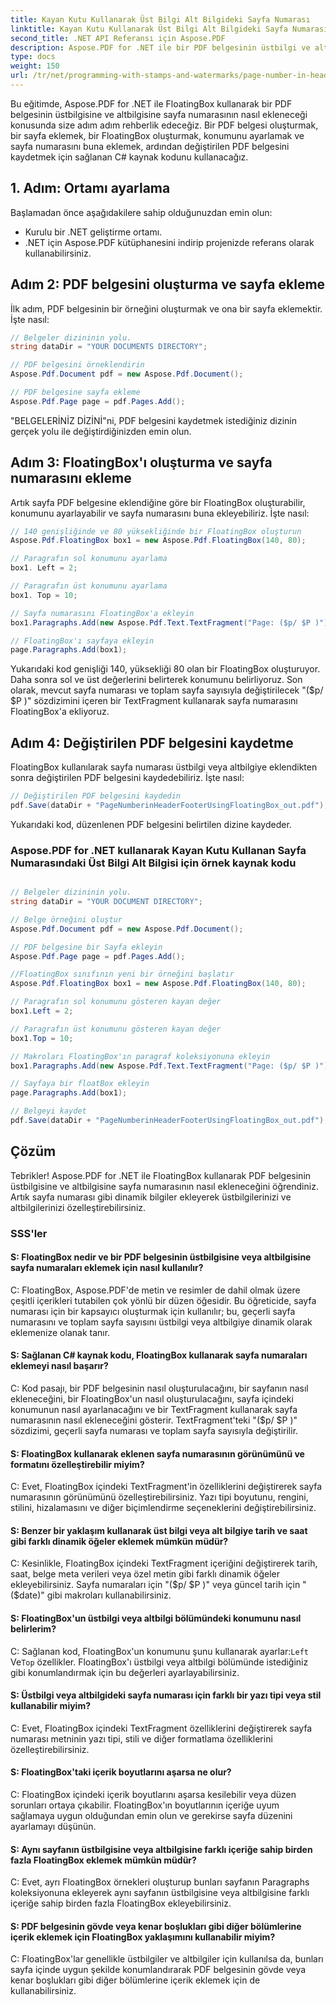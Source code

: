```yaml
---
title: Kayan Kutu Kullanarak Üst Bilgi Alt Bilgideki Sayfa Numarası
linktitle: Kayan Kutu Kullanarak Üst Bilgi Alt Bilgideki Sayfa Numarası
second_title: .NET API Referansı için Aspose.PDF
description: Aspose.PDF for .NET ile bir PDF belgesinin üstbilgi ve altbilgisine sayfa numarasını nasıl ekleyeceğinizi öğrenin.
type: docs
weight: 150
url: /tr/net/programming-with-stamps-and-watermarks/page-number-in-header-footer-using-floating-box/
---
```

Bu eğitimde, Aspose.PDF for .NET ile FloatingBox kullanarak bir PDF belgesinin üstbilgisine ve altbilgisine sayfa numarasının nasıl ekleneceği konusunda size adım adım rehberlik edeceğiz. Bir PDF belgesi oluşturmak, bir sayfa eklemek, bir FloatingBox oluşturmak, konumunu ayarlamak ve sayfa numarasını buna eklemek, ardından değiştirilen PDF belgesini kaydetmek için sağlanan C# kaynak kodunu kullanacağız.

## 1. Adım: Ortamı ayarlama

Başlamadan önce aşağıdakilere sahip olduğunuzdan emin olun:

- Kurulu bir .NET geliştirme ortamı.
- .NET için Aspose.PDF kütüphanesini indirip projenizde referans olarak kullanabilirsiniz.

## Adım 2: PDF belgesini oluşturma ve sayfa ekleme

İlk adım, PDF belgesinin bir örneğini oluşturmak ve ona bir sayfa eklemektir. İşte nasıl:

```csharp
// Belgeler dizininin yolu.
string dataDir = "YOUR DOCUMENTS DIRECTORY";

// PDF belgesini örneklendirin
Aspose.Pdf.Document pdf = new Aspose.Pdf.Document();

// PDF belgesine sayfa ekleme
Aspose.Pdf.Page page = pdf.Pages.Add();
```

"BELGELERİNİZ DİZİNİ"ni, PDF belgesini kaydetmek istediğiniz dizinin gerçek yolu ile değiştirdiğinizden emin olun.

## Adım 3: FloatingBox'ı oluşturma ve sayfa numarasını ekleme

Artık sayfa PDF belgesine eklendiğine göre bir FloatingBox oluşturabilir, konumunu ayarlayabilir ve sayfa numarasını buna ekleyebiliriz. İşte nasıl:

```csharp
// 140 genişliğinde ve 80 yüksekliğinde bir FloatingBox oluşturun
Aspose.Pdf.FloatingBox box1 = new Aspose.Pdf.FloatingBox(140, 80);

// Paragrafın sol konumunu ayarlama
box1. Left = 2;

// Paragrafın üst konumunu ayarlama
box1. Top = 10;

// Sayfa numarasını FloatingBox'a ekleyin
box1.Paragraphs.Add(new Aspose.Pdf.Text.TextFragment("Page: ($p/ $P )"));

// FloatingBox'ı sayfaya ekleyin
page.Paragraphs.Add(box1);
```

Yukarıdaki kod genişliği 140, yüksekliği 80 olan bir FloatingBox oluşturuyor. Daha sonra sol ve üst değerlerini belirterek konumunu belirliyoruz. Son olarak, mevcut sayfa numarası ve toplam sayfa sayısıyla değiştirilecek "($p/ $P )" sözdizimini içeren bir TextFragment kullanarak sayfa numarasını FloatingBox'a ekliyoruz.

## Adım 4: Değiştirilen PDF belgesini kaydetme

FloatingBox kullanılarak sayfa numarası üstbilgi veya altbilgiye eklendikten sonra değiştirilen PDF belgesini kaydedebiliriz. İşte nasıl:

```csharp
// Değiştirilen PDF belgesini kaydedin
pdf.Save(dataDir + "PageNumberinHeaderFooterUsingFloatingBox_out.pdf");
```

Yukarıdaki kod, düzenlenen PDF belgesini belirtilen dizine kaydeder.

### Aspose.PDF for .NET kullanarak Kayan Kutu Kullanan Sayfa Numarasındaki Üst Bilgi Alt Bilgisi için örnek kaynak kodu 
```csharp

// Belgeler dizininin yolu.
string dataDir = "YOUR DOCUMENT DIRECTORY";

// Belge örneğini oluştur
Aspose.Pdf.Document pdf = new Aspose.Pdf.Document();

// PDF belgesine bir Sayfa ekleyin
Aspose.Pdf.Page page = pdf.Pages.Add();

//FloatingBox sınıfının yeni bir örneğini başlatır
Aspose.Pdf.FloatingBox box1 = new Aspose.Pdf.FloatingBox(140, 80);

// Paragrafın sol konumunu gösteren kayan değer
box1.Left = 2;

// Paragrafın üst konumunu gösteren kayan değer
box1.Top = 10;

// Makroları FloatingBox'ın paragraf koleksiyonuna ekleyin
box1.Paragraphs.Add(new Aspose.Pdf.Text.TextFragment("Page: ($p/ $P )"));

// Sayfaya bir floatBox ekleyin
page.Paragraphs.Add(box1);

// Belgeyi kaydet
pdf.Save(dataDir + "PageNumberinHeaderFooterUsingFloatingBox_out.pdf");

```

## Çözüm

Tebrikler! Aspose.PDF for .NET ile FloatingBox kullanarak PDF belgesinin üstbilgisine ve altbilgisine sayfa numarasının nasıl ekleneceğini öğrendiniz. Artık sayfa numarası gibi dinamik bilgiler ekleyerek üstbilgilerinizi ve altbilgilerinizi özelleştirebilirsiniz.

### SSS'ler

#### S: FloatingBox nedir ve bir PDF belgesinin üstbilgisine veya altbilgisine sayfa numaraları eklemek için nasıl kullanılır?

C: FloatingBox, Aspose.PDF'de metin ve resimler de dahil olmak üzere çeşitli içerikleri tutabilen çok yönlü bir düzen öğesidir. Bu öğreticide, sayfa numarası için bir kapsayıcı oluşturmak için kullanılır; bu, geçerli sayfa numarasını ve toplam sayfa sayısını üstbilgi veya altbilgiye dinamik olarak eklemenize olanak tanır.

#### S: Sağlanan C# kaynak kodu, FloatingBox kullanarak sayfa numaraları eklemeyi nasıl başarır?

C: Kod pasajı, bir PDF belgesinin nasıl oluşturulacağını, bir sayfanın nasıl ekleneceğini, bir FloatingBox'un nasıl oluşturulacağını, sayfa içindeki konumunun nasıl ayarlanacağını ve bir TextFragment kullanarak sayfa numarasının nasıl ekleneceğini gösterir. TextFragment'teki "($p/ $P )" sözdizimi, geçerli sayfa numarası ve toplam sayfa sayısıyla değiştirilir.

#### S: FloatingBox kullanarak eklenen sayfa numarasının görünümünü ve formatını özelleştirebilir miyim?

C: Evet, FloatingBox içindeki TextFragment'in özelliklerini değiştirerek sayfa numarasının görünümünü özelleştirebilirsiniz. Yazı tipi boyutunu, rengini, stilini, hizalamasını ve diğer biçimlendirme seçeneklerini değiştirebilirsiniz.

#### S: Benzer bir yaklaşım kullanarak üst bilgi veya alt bilgiye tarih ve saat gibi farklı dinamik öğeler eklemek mümkün müdür?

C: Kesinlikle, FloatingBox içindeki TextFragment içeriğini değiştirerek tarih, saat, belge meta verileri veya özel metin gibi farklı dinamik öğeler ekleyebilirsiniz. Sayfa numaraları için "($p/ $P )" veya güncel tarih için "($date)" gibi makroları kullanabilirsiniz.

#### S: FloatingBox'un üstbilgi veya altbilgi bölümündeki konumunu nasıl belirlerim?
 C: Sağlanan kod, FloatingBox'un konumunu şunu kullanarak ayarlar:`Left` Ve`Top` özellikler. FloatingBox'ı üstbilgi veya altbilgi bölümünde istediğiniz gibi konumlandırmak için bu değerleri ayarlayabilirsiniz.

#### S: Üstbilgi veya altbilgideki sayfa numarası için farklı bir yazı tipi veya stil kullanabilir miyim?

C: Evet, FloatingBox içindeki TextFragment özelliklerini değiştirerek sayfa numarası metninin yazı tipi, stili ve diğer formatlama özelliklerini özelleştirebilirsiniz.

#### S: FloatingBox'taki içerik boyutlarını aşarsa ne olur?

C: FloatingBox içindeki içerik boyutlarını aşarsa kesilebilir veya düzen sorunları ortaya çıkabilir. FloatingBox'ın boyutlarının içeriğe uyum sağlamaya uygun olduğundan emin olun ve gerekirse sayfa düzenini ayarlamayı düşünün.

#### S: Aynı sayfanın üstbilgisine veya altbilgisine farklı içeriğe sahip birden fazla FloatingBox eklemek mümkün müdür?

C: Evet, ayrı FloatingBox örnekleri oluşturup bunları sayfanın Paragraphs koleksiyonuna ekleyerek aynı sayfanın üstbilgisine veya altbilgisine farklı içeriğe sahip birden fazla FloatingBox ekleyebilirsiniz.

#### S: PDF belgesinin gövde veya kenar boşlukları gibi diğer bölümlerine içerik eklemek için FloatingBox yaklaşımını kullanabilir miyim?

C: FloatingBox'lar genellikle üstbilgiler ve altbilgiler için kullanılsa da, bunları sayfa içinde uygun şekilde konumlandırarak PDF belgesinin gövde veya kenar boşlukları gibi diğer bölümlerine içerik eklemek için de kullanabilirsiniz.